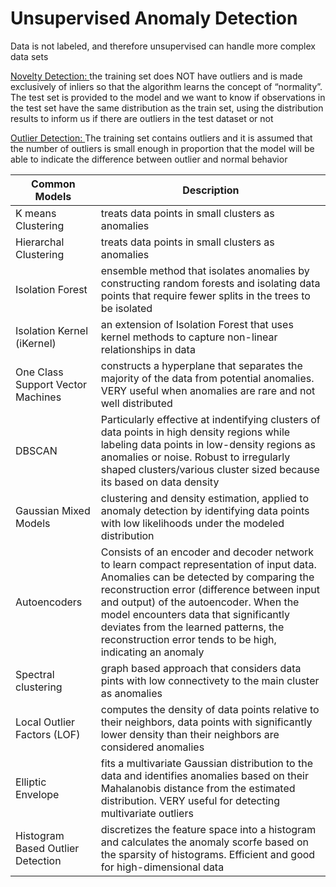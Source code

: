 # Unsupervised Anomaly Detection
Data is not labeled, and therefore unsupervised can handle more complex data sets <br>


<ins> Novelty Detection: </ins> the training set does NOT have outliers and is made exclusively of inliers so that the algorithm learns the concept of “normality”. The test set is provided to the model and we want to know if observations in the test set have the same distribution as the train set, using the distribution results to inform us if there are outliers in the test dataset or not


<ins>Outlier Detection: </ins>The training set contains outliers and it is assumed that the number of outliers is small enough in proportion that the model will be able to indicate the difference between outlier and normal behavior



| Common Models                                    | Description|
| -------------------------------------------------| ------- |
| K means Clustering                               | treats data points in small clusters as anomalies |
| Hierarchal Clustering                            | treats data points in small clusters as anomalies |
| Isolation Forest                                 | ensemble method that isolates anomalies by constructing random forests and isolating data points that require fewer splits in the trees to be isolated |
| Isolation Kernel (iKernel)                       | an extension of Isolation Forest that uses kernel methods to capture non-linear relationships in data   |
| One Class Support Vector Machines                | constructs a hyperplane that separates the majority of the data from potential anomalies. VERY useful when anomalies are rare and not well distributed |
| DBSCAN                                           | Particularly effective at indentifying clusters of data points in high density regions while labeling data points in low-density regions as anomalies or noise. Robust to irregularly shaped clusters/various cluster sized because its based on data density   |
| Gaussian Mixed Models                         | clustering and density estimation, applied to anomaly detection by identifying data points with low likelihoods under the modeled distribution   |
| Autoencoders                         | Consists of an encoder and decoder network to learn compact representation of input data. Anomalies can be detected by comparing the reconstruction error (difference between input and output) of the autoencoder. When the model encounters data that significantly deviates from the learned patterns, the reconstruction error tends to be high, indicating an anomaly|
| Spectral clustering                              | graph based approach that considers data pints with low connectivety to the main cluster as anomalies        |
| Local Outlier Factors (LOF)                      | computes the density of data points relative to their neighbors, data points with significantly lower density than their neighbors are considered anomalies |
| Elliptic Envelope                                | fits a multivariate Gaussian distribution to the data and identifies anomalies based on their Mahalanobis distance from the estimated distribution. VERY useful for detecting multivariate outliers        |
| Histogram Based Outlier Detection                | discretizes the feature space into a histogram and calculates the anomaly scorfe based on the sparsity of histograms. Efficient and good for high-dimensional data        |
